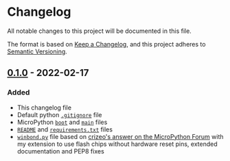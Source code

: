 # Changelog

All notable changes to this project will be documented in this file.

The format is based on [Keep a Changelog](https://keepachangelog.com/en/1.0.0/),
and this project adheres to [Semantic Versioning](https://semver.org/spec/v2.0.0.html).

<!--
## [x.y.z] - yyyy-mm-dd
### Added
### Changed
### Removed
### Fixed
-->

## [0.1.0] - 2022-02-17
### Added
- This changelog file
- Default python [`.gitignore`](.gitignore) file
- MicroPython [`boot`](boot.py) and [`main`](main.py) files
- [`README`](README.md) and [`requirements.txt`](requirements.txt) files
- [`winbond.py`](winbond.py) file based on [crizeo's answer on the MicroPython
  Forum][ref-upy-forum-winbond-driver] with my extension to use flash chips
  without hardware reset pins, extended documentation and PEP8 fixes

<!-- Links -->
[Unreleased]: https://github.com/brainelectronics/micropython-winbond/compare/0.1.0...develop

[0.1.0]: https://github.com/brainelectronics/micropython-winbond/tree/0.1.0
[ref-upy-forum-winbond-driver]: https://forum.micropython.org/viewtopic.php?f=16&t=3899&start=10